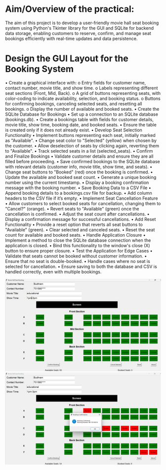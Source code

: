 # Aim/Overview of the practical:
The aim of this project is to develop a user-friendly movie hall seat booking system using
Python's Tkinter library for the GUI and SQLite for backend data storage, enabling customers to
reserve, confirm, and manage seat bookings efficiently with real-time updates and data
persistence.

# Design the GUI Layout for the Booking System

• Create a graphical interface with:
o Entry fields for customer name, contact number, movie title, and show time.
o Labels representing different seat sections (Front, Mid, Back).
o A grid of buttons representing seats, with color-coding to indicate availability,
selection, and booking status.
o Buttons for confirming bookings, canceling selected seats, and resetting all
bookings.
o Display the number of available and booked seats.
• Create the SQLite Database for Bookings
• Set up a connection to an SQLite database (bookings.db).
• Create a bookings table with fields for customer details, movie title, show time,
booking date, and booked seats.
• Ensure the table is created only if it does not already exist.
• Develop Seat Selection Functionality
• Implement buttons representing each seat, initially marked as "Available".
• Change seat color to "Selected" (yellow) when chosen by the customer.
• Allow deselection of seats by clicking again, reverting them to "Available".
• Track selected seats in a list (selected_seats).
• Confirm and Finalize Bookings
• Validate customer details and ensure they are all filled before proceeding.
• Save confirmed bookings to the SQLite database with relevant details (customer info,
movie title, show time, and seats).
• Change seat buttons to "Booked" (red) once the booking is confirmed.
• Update the available and booked seat count.
• Generate a unique booking number using the current timestamp.
• Display a booking confirmation message with the booking number.
• Save Booking Data to a CSV File
• Append booking details to a bookings.csv file for backup.
• Add column headers to the CSV file if it’s empty.
• Implement Seat Cancellation Feature
• Allow customers to select booked seats for cancellation, changing them to "Cancel?"
(orange).
• Revert seats to "Available" (green) once the cancellation is confirmed.
• Adjust the seat count after cancellations.
• Display a confirmation message for successful cancellations.
• Add Reset Functionality
• Provide a reset option that reverts all seat buttons to "Available" (green).
• Clear selected and canceled seats.
• Reset the seat count for available and booked seats.
• Handle Application Closure
• Implement a method to close the SQLite database connection when the application is
closed.
• Bind this functionality to the window's close (X) button to ensure proper closure.
• Test the Application for Edge Cases
• Validate that seats cannot be booked without customer information.
• Ensure that no seat is double-booked.
• Handle cases where no seat is selected for cancellation.
• Ensure saving to both the database and CSV is handled correctly, even with multiple
bookings.


![](Movie_seat_booking.jpeg)
![](Confirmation_seat_booking.jpeg)

